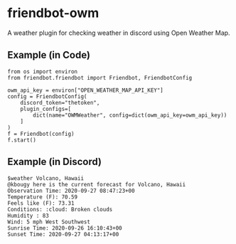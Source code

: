 # friendbot-owm
A weather plugin for checking weather in discord using Open Weather Map.

## Example (in Code)
```
from os import environ
from friendbot.friendbot import Friendbot, FriendbotConfig

owm_api_key = environ["OPEN_WEATHER_MAP_API_KEY"]
config = FriendbotConfig(
    discord_token="thetoken",
    plugin_configs=[
        dict(name="OWMWeather", config=dict(owm_api_key=owm_api_key))
    ]
)
f = Friendbot(config)
f.start()
```

## Example (in Discord)
```
$weather Volcano, Hawaii
@kbougy here is the current forecast for Volcano, Hawaii
Observation Time: 2020-09-27 08:47:23+00
Temperature (F): 70.59
Feels like (F): 73.31
Conditions: :cloud: Broken clouds
Humidity : 83
Wind: 5 mph West Southwest
Sunrise Time: 2020-09-26 16:10:43+00
Sunset Time: 2020-09-27 04:13:17+00
```
